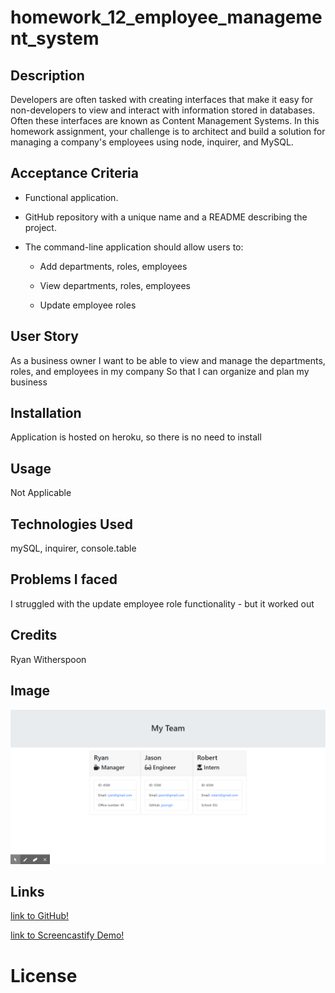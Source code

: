 # homework_12_employee_management_system


## Description

Developers are often tasked with creating interfaces that make it easy for non-developers to view and interact with information stored in databases. Often these interfaces are known as Content Management Systems. In this homework assignment, your challenge is to architect and build a solution for managing a company's employees using node, inquirer, and MySQL.

## Acceptance Criteria


* Functional application.

* GitHub repository with a unique name and a README describing the project.

* The command-line application should allow users to:

  * Add departments, roles, employees

  * View departments, roles, employees

  * Update employee roles

## User Story

As a business owner
I want to be able to view and manage the departments, roles, and employees in my company
So that I can organize and plan my business

## Installation

Application is hosted on heroku, so there is no need to install

## Usage

Not Applicable 

## Technologies Used

mySQL, inquirer, console.table

## Problems I faced

I struggled with the update employee role functionality - but it worked out 

## Credits

Ryan Witherspoon

## Image
![image info](./images/homework_10_screengrab.png)

## Links
[link to GitHub!](https://github.com/ryanwit/homework_12_employee_management_system)

[link to Screencastify Demo!](https://drive.google.com/file/d/1FJeGrao22fnT_hSq9LdgWKugGTYxdVLr/view)


# License